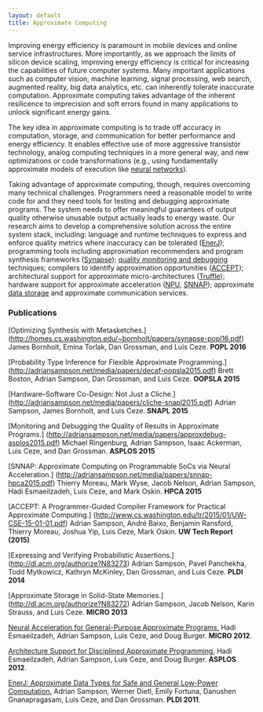 ```yaml
---
layout: default
title: Approximate Computing
---
```


Improving energy efficiency is paramount in mobile devices and online service
infrastructures. More importantly, as we approach the limits of silicon
device scaling, improving energy efficiency is critical for increasing the capabilities of future computer systems.
Many important applications such as computer vision, machine learning, signal
processing, web search, augmented reality, big data analytics, etc.
can inherently tolerate inaccurate computation. Approximate computing takes advantage of the inherent resilicence to imprecision and soft errors found in many applications to unlock significant energy gains.

The key idea in approximate computing is to trade off accuracy in computation,
storage, and communication for better performance and energy efficiency. It enables effective use of more aggressive
transistor technology, analog computing techniques in a more general way, and new optimizations or code
transformations (e.g., using fundamentally
approximate models of execution like [neural networks][npu]).
 
Taking advantage of approximate computing, though, requires overcoming many
technical challenges. Programmers need a reasonable model to write code for
and they need tools for testing and debugging approximate programs. The system
needs to offer meaningful guarantees of output quality otherwise unusable
output actually leads to energy waste. Our research aims to develop a comprehensive solution across the entire system
stack, including: language and runtime techniques to
express and enforce quality metrics where inaccuracy can be tolerated ([EnerJ](approximation/enerj.html));
programming tools including approximation recommenders and program synthesis frameworks ([Synapse](http://homes.cs.washington.edu/~bornholt/papers/synapse-popl16.pdf));
[quality monitoring and debugging](http://sampa.cs.washington.edu/papers/asplos15-approxdebug.pdf) techniques;
compilers to identify approximation opportunities ([ACCEPT](http://accept.rocks));
architectural support for approximate micro-architectures ([Truffle](http://dl.acm.org/citation.cfm?id=2151008&CFID=565598892&CFTOKEN=44723956));
hardware support for approximate acceleration ([NPU][], [SNNAP][]);
approximate [data storage][approxstorage] and approximate communication
services.

### Publications

[Optimizing Synthesis with Metasketches.]
(http://homes.cs.washington.edu/~bornholt/papers/synapse-popl16.pdf)
James Bornholt, Emina Torlak, Dan Grossman, and Luis Ceze.
**POPL 2016**

[Probability Type Inference for Flexible Approximate Programming.]
(http://adriansampson.net/media/papers/decaf-oopsla2015.pdf)
Brett Boston, Adrian Sampson, Dan Grossman, and Luis Ceze.
**OOPSLA 2015**

[Hardware–Software Co-Design: Not Just a Cliche.]
(http://adriansampson.net/media/papers/cliche-snapl2015.pdf)
Adrian Sampson, James Bornholt, and Luis Ceze.
**SNAPL 2015**

[Monitoring and Debugging the Quality of Results in Approximate Programs.]
(http://adriansampson.net/media/papers/approxdebug-asplos2015.pdf)
Michael Ringenburg, Adrian Sampson, Isaac Ackerman, Luis Ceze, and Dan Grossman.
**ASPLOS 2015**

[SNNAP: Approximate Computing on Programmable SoCs via Neural Acceleration.]
(http://adriansampson.net/media/papers/snnap-hpca2015.pdf)
Thierry Moreau, Mark Wyse, Jacob Nelson, Adrian Sampson, Hadi Esmaeilzadeh, Luis Ceze, and Mark Oskin.
**HPCA 2015**

[ACCEPT: A Programmer-Guided Compiler Framework for Practical Approximate Computing.]
(http://www.cs.washington.edu/tr/2015/01/UW-CSE-15-01-01.pdf)
Adrian Sampson, André Baixo, Benjamin Ransford, Thierry Moreau, Joshua Yip, Luis Ceze, Mark Oskin.
**UW Tech Report (2015)**

[Expressing and Verifying Probabilistic Assertions.]
(http://dl.acm.org/authorize?N83273)
Adrian Sampson, Pavel Panchekha, Todd Mytkowicz, Kathryn McKinley, Dan Grossman, and Luis Ceze.
**PLDI 2014**

[Approximate Storage in Solid-State Memories.]
(http://dl.acm.org/authorize?N83272)
Adrian Sampson, Jacob Nelson, Karin Strauss, and Luis Ceze. **MICRO 2013**

[Neural Acceleration for General-Purpose Approximate
Programs.](http://homes.cs.washington.edu/~asampson/media/papers/npu-micro2012.pdf)
Hadi Esmaeilzadeh, Adrian Sampson, Luis Ceze, and Doug Burger. **MICRO
2012**.

[Architecture Support for Disciplined Approximate
Programming.](http://www.cs.washington.edu/homes/asampson/media/papers/truffle-asplos2012.pdf)
Hadi Esmaeilzadeh, Adrian Sampson, Luis Ceze, and Doug Burger. **ASPLOS
2012**.

[EnerJ: Approximate Data Types for Safe and General Low-Power
Computation.](http://homes.cs.washington.edu/~asampson/media/papers/enerj-pldi2011.pdf)
Adrian Sampson, Werner Dietl, Emily Fortuna, Danushen Gnanapragasam,
Luis Ceze, and Dan Grossman. **PLDI 2011**.

[npu]: approximation/npu.html
[snnap]: approximation/snnap.html
[approxstorage]: http://homes.cs.washington.edu/~asampson/media/papers/approxstorage-micro2013.pdf
[approx]: approximation/enerj.html
[accept]: http://accept.rocks

